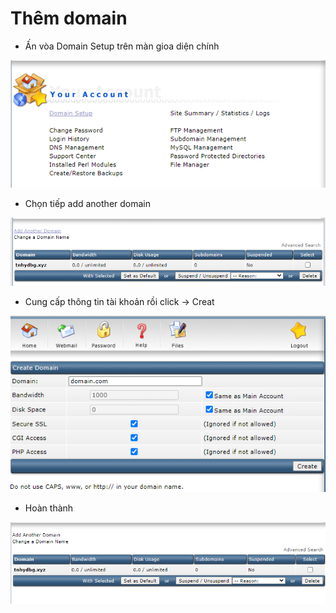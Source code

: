 # Thêm domain 

- Ấn vòa Domain Setup trên màn gioa diện chính 

<img src="/DirectAdmin/aDD DOMIAN/1.png">

- Chọn tiếp add another domain 

<img src="/DirectAdmin/aDD DOMIAN/2.png">

- Cung cấp thông tin tài khoản rồi click -> Creat

<img src="/DirectAdmin/aDD DOMIAN/3.png">

- Hoàn thành 

<img src="/DirectAdmin/aDD DOMIAN/4.png">